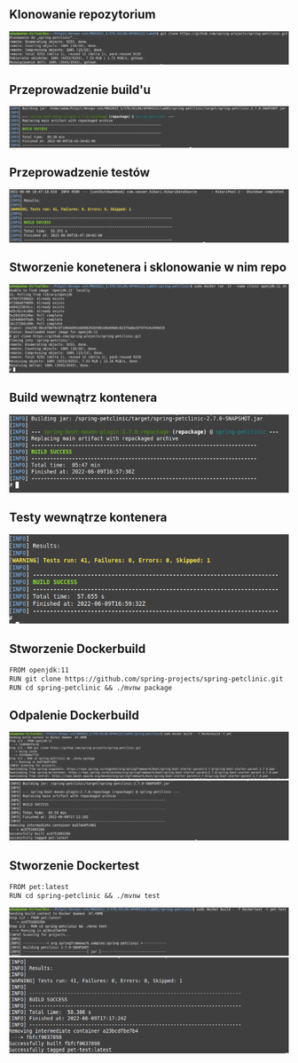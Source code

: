## Klonowanie repozytorium
![Screen1](01-klonowanie.png)
## Przeprowadzenie build'u
![Screen2](02-build.png)
## Przeprowadzenie testów
![Screen3](03-testy.png)
## Stworzenie konetenera i sklonowanie w nim repo
![Screen4](04-docker_i_klon.png)
## Build wewnątrz kontenera
![Screen5](05-build_in_docker.png)
## Testy wewnątrze kontenera
![Screen6](06-test_in_docker.png)
## Stworzenie Dockerbuild
```docker
FROM openjdk:11
RUN git clone https://github.com/spring-projects/spring-petclinic.git
RUN cd spring-petclinic && ./mvnw package
```
## Odpalenie Dockerbuild
![Screen7](07a-dockerbuild.png)
![Screen8](07-dockerbuild.png)
## Stworzenie Dockertest
```docker
FROM pet:latest
RUN cd spring-petclinic && ./mvnw test
```
![Screen9](08a-dockertest.png)
![Screen10](08b-dockertest.png)